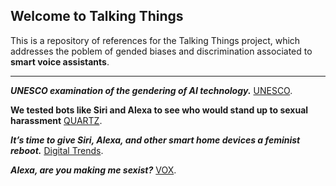 ## Welcome to Talking Things

This is a repository of references for the Talking Things project, which addresses the poblem of gended biases and discrimination associated to **smart voice assistants**.

---

***UNESCO examination of the gendering of AI technology.***
[UNESCO](https://en.unesco.org/EQUALS/voice-assistants).


**We tested bots like Siri and Alexa to see who would stand up to sexual harassment**
[QUARTZ](https://qz.com/911681/we-tested-apples-siri-amazon-echos-alexa-microsofts-cortana-and-googles-google-home-to-see-which-personal-assistant-bots-stand-up-for-themselves-in-the-face-of-sexual-harassment/).


***It’s time to give Siri, Alexa, and other smart home devices a feminist reboot.***
[Digital Trends](https://www.digitaltrends.com/features/siri-alexa-feminist-reboot/).


***Alexa, are you making me sexist?***
[VOX](https://www.vox.com/future-perfect/2019/6/12/18660353/siri-alexa-sexism-voice-assistants-un-study).



